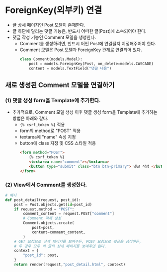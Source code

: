 # ForeignKey(외부키) 연결
- 글 상세 페이지인 Post 모델이 존재한다.
- 글 하단에 달리는 댓글 기능은, 반드시 어떠한 글(Post)에 소속되어야 한다.
- 댓글 작성 기능인 Comment 모델을 생성한다.
  - Comment를 생성하려면, 반드시 어떤 Post에 연결될지 지정해주어야 한다.
  - Comment 모델은 Post 모델과 ForeignKey 관계로 연결되어 있다.
    ```py
    class Comment(models.Model):
        post = models.ForeignKey(Post, on_delete=models.CASCADE)
        content = models.TextField("댓글 내용")
    ```

## 새로 생성된 Comment 모델을 연결하기
### (1) 댓글 생성 form을 Template에 추가한다.
- 추가적으로, Comment 모델 생성 이후 댓글 생성 form을 Template에 추가하는 방법은 아래와 같다.
  - `{% csrf_token %}` 적용
  - form의 method로 "POST" 적용
  - textarea에 "name" 속성 지정
  - button에 class 지정 및 CSS 스타일 적용
    ```HTML
    <form method="POST">
        {% csrf_token %}
        <textarea name="comment"></textarea>
        <button type="submit" class="btn btn-primary"> 댓글 작성 </button>
    </form>
    ```
### (2) View에서 Comment를 생성한다.
```py
# 예시
def post_detail(request, post_id):
    post = Post.objects.get(id=post_id)
    if request.method = "POST":
        comment_content = request.POST["comment"]
        # Comment 객체 생성
        Comment.objects.create(
            post=post,
            content=comment_content,
        )
    # GET 요청으로 상세 페이지를 보여주든, POST 요청으로 댓글을 생성하든,
    # 두 경우 모두 이 글의 상세 페이지를 보여주면 된다.
    context = {
        "post_id": post,
    }
    return render(request,"post_detail.html", context)
```